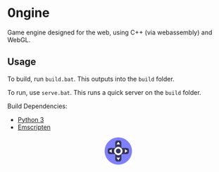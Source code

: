 # 0ngine

Game engine designed for the web, using C++ (via webassembly) and WebGL.

## Usage

To build, run `build.bat`. This outputs into the `build` folder.

To run, use `serve.bat`. This runs a quick server on the `build` folder.

Build Dependencies:
* [Python 3](https://www.python.org/)
* [Emscripten](https://emscripten.org/docs/getting_started/downloads.html)

<p align="center"><img src="docs/images/logo/0ngine.png"></p>
